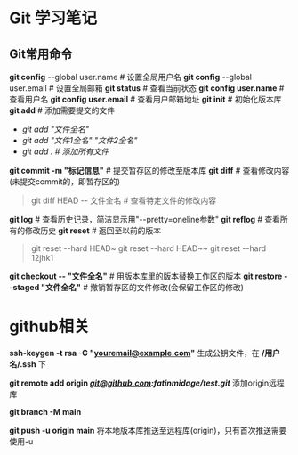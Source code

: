 # Git 学习笔记
## Git常用命令
**git config** --global user.name  # 设置全局用户名
**git config** --global user.email # 设置全局邮箱
**git status** # 查看当前状态
**git config user.name** # 查看用户名
**git config user.email** # 查看用户邮箱地址
**git init** # 初始化版本库
**git add** # 添加需要提交的文件
- *git add "文件全名"*
- *git add "文件1全名" "文件2全名"*
- *git add . # 添加所有文件*

**git commit -m "标记信息"** # 提交暂存区的修改至版本库
**git diff** # 查看修改内容(未提交commit的，即暂存区的)
>git diff HEAD -- 文件全名 # 查看特定文件的修改内容

**git log** # 查看历史记录，简洁显示用"--pretty=oneline参数"
**git reflog** # 查看所有的修改历史
**git reset** # 返回至以前的版本
> git reset --hard HEAD~
> git reset --hard HEAD~~
> git reset --hard 12jhk1

**git checkout -- "文件全名"** # 用版本库里的版本替换工作区的版本
**git restore --staged "文件全名"** # 撤销暂存区的文件修改(会保留工作区的修改)

# github相关
**ssh-keygen -t rsa -C "youremail@example.com"**
生成公钥文件，在 **/用户名/.ssh** 下

**git remote add origin *git@github.com:fatinmidage/test.git***
添加origin远程库

**git branch -M main**

**git push -u origin main**
将本地版本库推送至远程库(origin)，只有首次推送需要使用-u